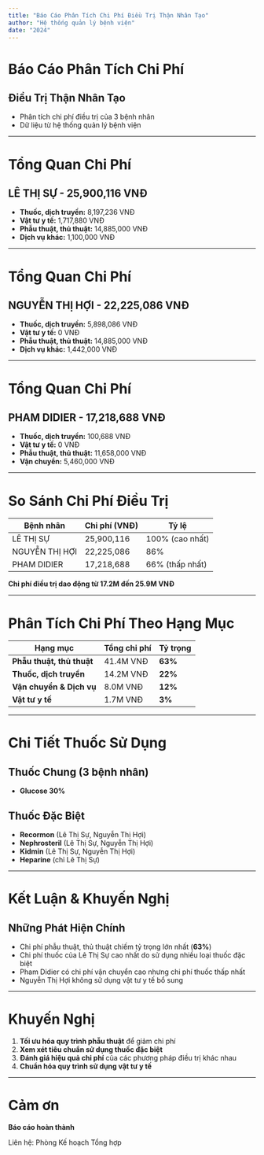 ```yaml
---
title: "Báo Cáo Phân Tích Chi Phí Điều Trị Thận Nhân Tạo"
author: "Hệ thống quản lý bệnh viện"
date: "2024"
---
```


# Báo Cáo Phân Tích Chi Phí
## Điều Trị Thận Nhân Tạo

- Phân tích chi phí điều trị của 3 bệnh nhân
- Dữ liệu từ hệ thống quản lý bệnh viện

---

# Tổng Quan Chi Phí
## LÊ THỊ SỰ - 25,900,116 VNĐ

- **Thuốc, dịch truyền:** 8,197,236 VNĐ
- **Vật tư y tế:** 1,717,880 VNĐ  
- **Phẫu thuật, thủ thuật:** 14,885,000 VNĐ
- **Dịch vụ khác:** 1,100,000 VNĐ

---

# Tổng Quan Chi Phí
## NGUYỄN THỊ HỢI - 22,225,086 VNĐ

- **Thuốc, dịch truyền:** 5,898,086 VNĐ
- **Vật tư y tế:** 0 VNĐ
- **Phẫu thuật, thủ thuật:** 14,885,000 VNĐ
- **Dịch vụ khác:** 1,442,000 VNĐ

---

# Tổng Quan Chi Phí
## PHAM DIDIER - 17,218,688 VNĐ

- **Thuốc, dịch truyền:** 100,688 VNĐ
- **Vật tư y tế:** 0 VNĐ
- **Phẫu thuật, thủ thuật:** 11,658,000 VNĐ
- **Vận chuyển:** 5,460,000 VNĐ

---

# So Sánh Chi Phí Điều Trị

| Bệnh nhân | Chi phí (VNĐ) | Tỷ lệ |
|-----------|---------------|-------|
| LÊ THỊ SỰ | 25,900,116 | 100% (cao nhất) |
| NGUYỄN THỊ HỢI | 22,225,086 | 86% |
| PHAM DIDIER | 17,218,688 | 66% (thấp nhất) |

**Chi phí điều trị dao động từ 17.2M đến 25.9M VNĐ**

---

# Phân Tích Chi Phí Theo Hạng Mục

| Hạng mục | Tổng chi phí | Tỷ trọng |
|----------|-------------|----------|
| **Phẫu thuật, thủ thuật** | 41.4M VNĐ | **63%** |
| **Thuốc, dịch truyền** | 14.2M VNĐ | **22%** |
| **Vận chuyển & Dịch vụ** | 8.0M VNĐ | **12%** |
| **Vật tư y tế** | 1.7M VNĐ | **3%** |

---

# Chi Tiết Thuốc Sử Dụng

## Thuốc Chung (3 bệnh nhân)
- **Glucose 30%**

## Thuốc Đặc Biệt
- **Recormon** (Lê Thị Sự, Nguyễn Thị Hợi)
- **Nephrosteril** (Lê Thị Sự, Nguyễn Thị Hợi)
- **Kidmin** (Lê Thị Sự, Nguyễn Thị Hợi)
- **Heparine** (chỉ Lê Thị Sự)

---

# Kết Luận & Khuyến Nghị

## Những Phát Hiện Chính
- Chi phí phẫu thuật, thủ thuật chiếm tỷ trọng lớn nhất (**63%**)
- Chi phí thuốc của Lê Thị Sự cao nhất do sử dụng nhiều loại thuốc đặc biệt
- Pham Didier có chi phí vận chuyển cao nhưng chi phí thuốc thấp nhất
- Nguyễn Thị Hợi không sử dụng vật tư y tế bổ sung

---

# Khuyến Nghị

1. **Tối ưu hóa quy trình phẫu thuật** để giảm chi phí
2. **Xem xét tiêu chuẩn sử dụng thuốc đặc biệt**
3. **Đánh giá hiệu quả chi phí** của các phương pháp điều trị khác nhau
4. **Chuẩn hóa quy trình sử dụng vật tư y tế**

---

# Cảm ơn

**Báo cáo hoàn thành**

Liên hệ: Phòng Kế hoạch Tổng hợp